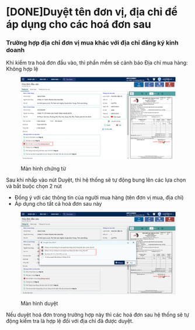 # \[DONE]Duyệt tên đơn vị, địa chỉ để áp dụng cho các hoá đơn sau

### Trường hợp địa chỉ đơn vị mua khác với địa chỉ đăng ký kinh doanh

Khi kiểm tra hoá đơn đầu vào, thì phần mềm sẽ cảnh báo Địa chỉ mua hàng: Không hợp lệ

<figure><img src="../.gitbook/assets/8.png" alt=""><figcaption><p>Màn hình chứng từ</p></figcaption></figure>

Sau khi nhấp vào nút Duyệt, thì hệ thống sẽ tự động bung lên các lựa chọn và bắt buộc chọn 2 nút

* Đồng ý với các thông tin của người mua hàng (tên đơn vị mua, địa chỉ)
* Áp dụng cho tất cả hoá đơn sau này

<figure><img src="../.gitbook/assets/38.png" alt=""><figcaption><p>Màn hình duyệt</p></figcaption></figure>

Nếu duyệt hoá đơn trong trường hợp này thì các hoá đơn sau hệ thống sẽ tự động kiểm tra là hợp lệ đối với địa chỉ đã được duyệt.
